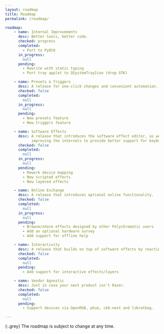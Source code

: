 ```yaml
---
layout: roadmap
title: Roadmap
permalink: /roadmap/

roadmap:
    - name: Internal Improvements
      desc: Better tools, better code.
      checked: progress
      completed:
        - Port to PyQt6
      in_progress:
        null
      pending:
        - Rewrite with static typing
        - Port tray applet to QSystemTrayIcon (drop GTK)

    - name: Presets & Triggers
      desc: A release for one-click changes and convenient automation.
      checked: false
      completed:
        null
      in_progress:
        null
      pending:
        - New presets feature
        - New triggers feature

    - name: Software Effects
      desc: A release that introduces the software effect editor, as well as
            improving the internals to provide better support for keyboard layouts, inputs and device graphics.
      checked: false
      completed:
        null
      in_progress:
        null
      pending:
        - Rework device mapping
        - New scripted effects
        - New layered effects

    - name: Online Exchange
      desc: A release that introduces optional online functionality.
      checked: false
      completed:
        null
      in_progress:
        null
      pending:
        - Browse/share effects designed by other Polychromatic users
        - Add an optional hardware survey
        - Add support for offline help

    - name: Interactivity
      desc: A release that builds on top of software effects by reacting to input.
      checked: false
      completed:
        null
      pending:
        - Add support for interactive effects/layers

    - name: Vendor Agnostic
      desc: Just in case your next product isn't Razer.
      checked: false
      completed:
        null
      pending:
        - Support devices via OpenRGB, phue, ckb-next and libratbag.

---
```


{:.grey}
The roadmap is subject to change at any time.
